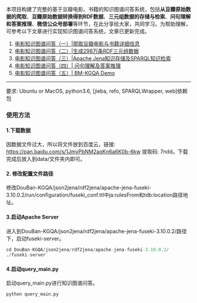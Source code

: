 本项目构建了完整的基于豆瓣电影、书籍的知识图谱问答系统，包括**从豆瓣原始数据的爬取**、**豆瓣原始数据转换得到RDF数据**、**三元组数据的存储与检索**、**问句理解和答案推理**、**微信公众号部署**等环节，在此分享给大家，共同学习。为帮助理解，可参考以下文章进行实现知识图谱问答系统，文章已更新完成。

1. [电影知识图谱问答（一）|爬取豆瓣电影与书籍详细信息](https://weizhixiaoyi.com/archives/287.html)
2. [电影知识图谱问答（二）|生成298万条RDF三元组数据](https://weizhixiaoyi.com/archives/296.html)
3. [电影知识图谱问答（三）|Apache Jena知识存储及SPARQL知识检索](https://weizhixiaoyi.com/archives/341.html)
4. [电影知识图谱问答（四）| 问句理解及答案推理](https://weizhixiaoyi.com/archives/368.html)
5. [电影知识图谱问答（五）| BM-KGQA Demo](https://weizhixiaoyi.com/archives/380.html)

---

要求: Ubuntu or MacOS, python3.6, [jieba, refo, SPARQLWrapper, web]依赖包


### 使用方法
#### 1.下载数据
因数据文件过大，所以将文件放到百度云，链接: https://pan.baidu.com/s/1JmyPbNM2aqKn6a6K0b-6kw 提取码: 7ndd。下载完成后放入到data/文件夹内即可。

#### 2. 修改配置文件路径
修改DouBan-KGQA/json2jena/rdf2jena/apache-jena-fuseki-3.10.0.2/run/configuration/fuseki_conf.ttl中ja:rulesFrom和tdb:location路径地址。

#### 3.启动Apache Server
进入到DouBan-KGQA/json2jena/rdf2jena/apache-jena-fuseki-3.10.0.2/路径下，启动fuseki-server。
```python
cd DouBan-KGQA/json2jena/rdf2jena/apache-jena-fuseki-3.10.0.2/ 
./fuseki-server
```


#### 4.启动query_main.py
启动query_main.py进行知识图谱问答。
```python
python query_main.py
```
